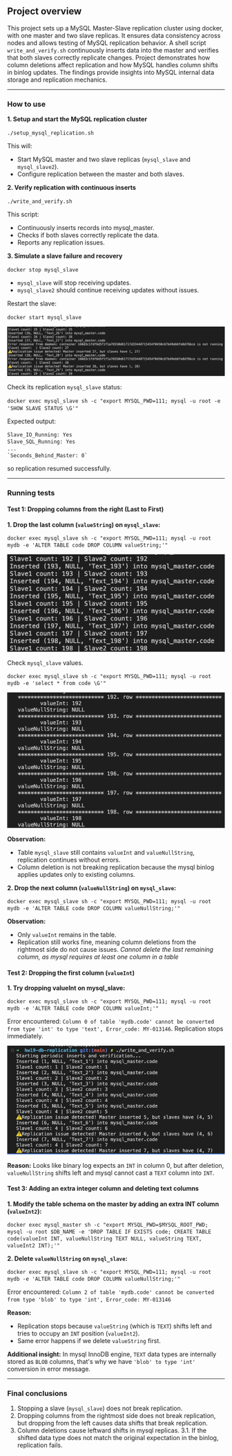 ## Project overview

This project sets up a MySQL Master-Slave replication cluster using docker, with one master and two slave replicas. It ensures data consistency across nodes and allows testing of MySQL replication behavior. A shell script `write_and_verify.sh` continuously inserts data into the master and verifies that both slaves correctly replicate changes. 
Project demonstrates how column deletions affect replication and how MySQL handles column shifts in binlog updates. The findings provide insights into MySQL internal data storage and replication mechanics.

___

### How to use

**1. Setup and start the MySQL replication cluster**

`./setup_mysql_replication.sh`

This will:
- Start MySQL master and two slave replicas (`mysql_slave` and `mysql_slave2`).
- Configure replication between the master and both slaves.

**2. Verify replication with continuous inserts**

`./write_and_verify.sh`

This script:
- Continuously inserts records into mysql_master.
- Checks if both slaves correctly replicate the data.
- Reports any replication issues.

**3. Simulate a slave failure and recovery**

 `docker stop mysql_slave`

- `mysql_slave` will stop receiving updates.
- `mysql_slave2` should continue receiving updates without issues.

Restart the slave:

`docker start mysql_slave`

![alt text](./images/image.png)

Check its replication `mysql_slave` status:

`docker exec mysql_slave sh -c "export MYSQL_PWD=111; mysql -u root -e 'SHOW SLAVE STATUS \G'"`

Expected output:

```
Slave_IO_Running: Yes
Slave_SQL_Running: Yes
...
`Seconds_Behind_Master: 0`
```
so replication resumed successfully.
 
___

### Running tests

#### Test 1: Dropping columns from the right (Last to First)

**1. Drop the last column (`valueString`) on `mysql_slave`:**
```
docker exec mysql_slave sh -c "export MYSQL_PWD=111; mysql -u root mydb -e 'ALTER TABLE code DROP COLUMN valueString;'"
```

![alt text](./images/image-1.png)

Check `mysql_slave` values. 

```
docker exec mysql_slave sh -c "export MYSQL_PWD=111; mysql -u root mydb -e 'select * from code \G'"
```

![alt text](./images/image-2.png)

**Observation:**

- Table `mysql_slave` still contains `valueInt` and `valueNullString`, replication continues without errors.
- Column deletion is not breaking replication because the mysql binlog applies updates only to existing columns.

**2. Drop the next column (`valueNullString`) on `mysql_slave`:**
```
docker exec mysql_slave sh -c "export MYSQL_PWD=111; mysql -u root mydb -e 'ALTER TABLE code DROP COLUMN valueNullString;'"
```

**Observation:**
- Only `valueInt` remains in the table.
- Replication still works fine, meaning column deletions from the rightmost side do not cause issues.
*Cannot delete the last remaining column, as mysql requires at least one column in a table*

#### Test 2: Dropping the first column (`valueInt`)

**1. Try dropping valueInt on mysql_slave:**
```
docker exec mysql_slave sh -c "export MYSQL_PWD=111; mysql -u root mydb -e 'ALTER TABLE code DROP COLUMN valueInt;'"
```

Error encountered: `Column 0 of table 'mydb.code' cannot be converted from type 'int' to type 'text', Error_code: MY-013146`.
Replication stops immediately.

![alt text](./images/image-3.png)

**Reason:** 
Looks like binary log expects an `INT` in column 0, but after deletion, `valueNullString` shifts left and mysql cannot cast a `TEXT` column into `INT`.

#### Test 3: Adding an extra integer column and deleting text columns

**1. Modify the table schema on the master by adding an extra INT column (`valueInt2`):**
```
docker exec mysql_master sh -c "export MYSQL_PWD=$MYSQL_ROOT_PWD; mysql -u root $DB_NAME -e 'DROP TABLE IF EXISTS code; CREATE TABLE code(valueInt INT, valueNullString TEXT NULL, valueString TEXT, valueInt2 INT);'"
```

**2. Delete `valueNullString` on `mysql_slave`:**
```
docker exec mysql_slave sh -c "export MYSQL_PWD=111; mysql -u root mydb -e 'ALTER TABLE code DROP COLUMN valueNullString;'"
```

Error encountered: `Column 2 of table 'mydb.code' cannot be converted from type 'blob' to type 'int', Error_code: MY-013146`

**Reason:** 
- Replication stops because `valueString` (which is `TEXT`) shifts left and tries to occupy an `INT` position (`valueInt2`).
- Same error happens if we delete `valueString` first.

**Additional insight:**
In mysql InnoDB engine, `TEXT` data types are internally stored as `BLOB` columns, that's why we have `'blob' to type 'int'` conversion in error message.

___

### Final conclusions

1. Stopping a slave (`mysql_slave`) does not break replication.
2. Dropping columns from the rightmost side does not break replication, but dropping from the left causes data shifts that break replication.
3. Column deletions cause leftward shifts in mysql replicas.
    3.1. If the shifted data type does not match the original expectation in the binlog, replication fails. 